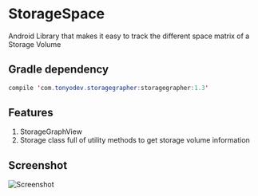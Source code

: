 # StorageSpace
Android Library that makes it easy to track the different space matrix of a Storage Volume 

## Gradle dependency
```java 
compile 'com.tonyodev.storagegrapher:storagegrapher:1.3'
``` 

## Features
1. StorageGraphView
2. Storage class full of utility methods to get storage volume information

## Screenshot

![Screenshot](https://github.com/tonyofrancis/StorageSpace/blob/master/app/src/main/res/drawable/screenshot.png?raw=true)
